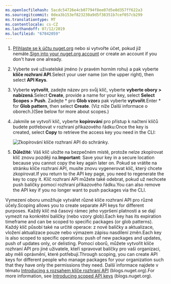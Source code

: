 ```yaml
---
ms.openlocfilehash: 5acdc54726e4cb07794f8ee07d5e0d357ff622a3
ms.sourcegitcommit: 0dea3b153ef823230a9d5f38351b7cef057cb299
ms.translationtype: MT
ms.contentlocale: cs-CZ
ms.lasthandoff: 07/12/2019
ms.locfileid: "67842059"
---
```

1. <span data-ttu-id="bb571-101">[Přihlaste se k účtu nuget.org](https://www.nuget.org/users/account/LogOn?returnUrl=%2F) nebo si vytvořte účet, pokud již nemáte.</span><span class="sxs-lookup"><span data-stu-id="bb571-101">[Sign into your nuget.org account](https://www.nuget.org/users/account/LogOn?returnUrl=%2F) or create an account if you don't have one already.</span></span>

1. <span data-ttu-id="bb571-102">Vyberte své uživatelské jméno (v pravém horním rohu) a pak vyberte **klíče rozhraní API**.</span><span class="sxs-lookup"><span data-stu-id="bb571-102">Select your user name (on the upper right), then select **API Keys**.</span></span>

1. <span data-ttu-id="bb571-103">Vyberte **vytvořit**, zadejte název pro svůj klíč, vyberte **vyberte obory > nabízená**.</span><span class="sxs-lookup"><span data-stu-id="bb571-103">Select **Create**, provide a name for your key, select **Select Scopes > Push**.</span></span> <span data-ttu-id="bb571-104">Zadejte \* pro **Glob vzor**a pak vyberte **vytvořit**.</span><span class="sxs-lookup"><span data-stu-id="bb571-104">Enter \* for **Glob pattern**, then select **Create**.</span></span> <span data-ttu-id="bb571-105">(Viz níže Další informace o oborech.)</span><span class="sxs-lookup"><span data-stu-id="bb571-105">(See below for more about scopes.)</span></span>

1. <span data-ttu-id="bb571-106">Jakmile se vytvoří klíč, vyberte **kopírování** pro přístup k načtení klíčů budete potřebovat v rozhraní příkazového řádku:</span><span class="sxs-lookup"><span data-stu-id="bb571-106">Once the key is created, select **Copy** to retrieve the access key you need in the CLI:</span></span>

    ![Zkopírování klíče rozhraní API do schránky.](../media/QS_Create-02-APIKey.png)

1. <span data-ttu-id="bb571-108">**Důležité**: Váš klíč uložte na bezpečném místě, protože nelze zkopírovat klíč znovu později na.</span><span class="sxs-lookup"><span data-stu-id="bb571-108">**Important**: Save your key in a secure location because you cannot copy the key again later on.</span></span> <span data-ttu-id="bb571-109">Pokud se vrátíte na stránku klíče rozhraní API, musíte znovu vygenerovat klíč, který chcete zkopírovat.</span><span class="sxs-lookup"><span data-stu-id="bb571-109">If you return to the API key page, you need to regenerate the key to copy it.</span></span> <span data-ttu-id="bb571-110">Klíč rozhraní API můžete také odebrat, pokud už nechcete push balíčky pomocí rozhraní příkazového řádku.</span><span class="sxs-lookup"><span data-stu-id="bb571-110">You can also remove the API key if you no longer want to push packages via the CLI.</span></span>

<span data-ttu-id="bb571-111">Vymezení oboru umožňuje vytvářet různé klíče rozhraní API pro různé účely.</span><span class="sxs-lookup"><span data-stu-id="bb571-111">Scoping allows you to create separate API keys for different purposes.</span></span> <span data-ttu-id="bb571-112">Každý klíč má časový rámec jeho vypršení platnosti a se dají vymezit na konkrétní balíčky (nebo vzory glob).</span><span class="sxs-lookup"><span data-stu-id="bb571-112">Each key has its expiration timeframe and can be scoped to specific packages (or glob patterns).</span></span> <span data-ttu-id="bb571-113">Každý klíč působí také na určité operace: z nové balíčky a aktualizace, vložení aktualizace pouze nebo výmazem zápisu nasdílení změn.</span><span class="sxs-lookup"><span data-stu-id="bb571-113">Each key is also scoped to specific operations: push of new packages and updates, push of updates only, or delisting.</span></span> <span data-ttu-id="bb571-114">Pomocí oborů, můžete vytvořit klíče rozhraní API pro jiné uživatele, kteří spravovat balíčky pro vaši organizaci, aby měli oprávnění, které potřebují.</span><span class="sxs-lookup"><span data-stu-id="bb571-114">Through scoping, you can create API keys for different people who manage packages for your organization such that they have only the permissions they need.</span></span> <span data-ttu-id="bb571-115">Další informace najdete v tématu [Introducing s rozsahem klíče rozhraní API](https://blog.nuget.org/20170202/introducing-scoped-api-keys.html) (blogs.nuget.org).</span><span class="sxs-lookup"><span data-stu-id="bb571-115">For more information, see [Introducing scoped API keys](https://blog.nuget.org/20170202/introducing-scoped-api-keys.html) (blogs.nuget.org).</span></span>